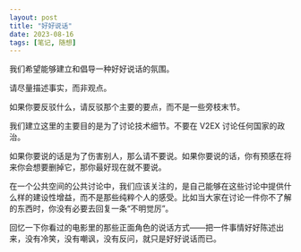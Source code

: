 ```yaml
---
layout: post
title: "好好说话"
date: 2023-08-16
tags: [笔记, 随想]
---
```


我们希望能够建立和倡导一种好好说话的氛围。

请尽量描述事实，而非观点。

如果你要反驳什么，请反驳那个主要的要点，而不是一些旁枝末节。

我们建立这里的主要目的是为了讨论技术细节。不要在 V2EX 讨论任何国家的政治。

如果你要说的话是为了伤害别人，那么请不要说。如果你要说的话，你有预感在将来你会想要删掉它，那你最好现在就不要说。

在一个公共空间的公共讨论中，我们应该关注的，是自己能够在这些讨论中提供什么样的建设性增益，而不是那些纯粹个人的感受。比如当大家在讨论一件你不了解的东西时，你没有必要去回复一条“不明觉厉”。

回忆一下你看过的电影里的那些正面角色的说话方式——把一件事情好好陈述出来，没有冷笑，没有嘲讽，没有反问，就只是好好说话而已。
